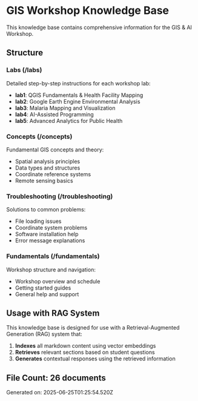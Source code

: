 # GIS Workshop Knowledge Base

This knowledge base contains comprehensive information for the GIS & AI Workshop.

## Structure

### Labs (/labs)
Detailed step-by-step instructions for each workshop lab:
- **lab1**: QGIS Fundamentals & Health Facility Mapping
- **lab2**: Google Earth Engine Environmental Analysis  
- **lab3**: Malaria Mapping and Visualization
- **lab4**: AI-Assisted Programming
- **lab5**: Advanced Analytics for Public Health

### Concepts (/concepts)
Fundamental GIS concepts and theory:
- Spatial analysis principles
- Data types and structures
- Coordinate reference systems
- Remote sensing basics

### Troubleshooting (/troubleshooting)
Solutions to common problems:
- File loading issues
- Coordinate system problems
- Software installation help
- Error message explanations

### Fundamentals (/fundamentals)
Workshop structure and navigation:
- Workshop overview and schedule
- Getting started guides
- General help and support

## Usage with RAG System

This knowledge base is designed for use with a Retrieval-Augmented Generation (RAG) system that:

1. **Indexes** all markdown content using vector embeddings
2. **Retrieves** relevant sections based on student questions
3. **Generates** contextual responses using the retrieved information

## File Count: 26 documents

Generated on: 2025-06-25T01:25:54.520Z
